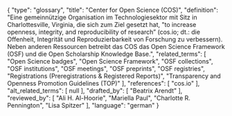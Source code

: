 {
    "type": "glossary",
    "title": "Center for Open Science (COS)",
    "definition": "Eine gemeinnützige Organisation im Technologiesektor mit Sitz in Charlottesville, Virginia, die sich zum Ziel gesetzt hat, \"to increase openness, integrity, and reproducibility of research” (cos.io; dt.: die Offenheit, Integrität und Reproduzierbarkeit von Forschung zu verbessern). Neben anderen Ressourcen betreibt das COS das Open Science Framework (OSF) und die Open Scholarship Knowledge Base.",
    "related_terms": [
        "Open Science badges",
        "Open Science Framework",
        "OSF collections",
        "OSF institutions",
        "OSF meetings",
        "OSF preprints",
        "OSF registries",
        "Registrations (Preregistrations & Registered Reports)",
        "Transparency and Openness Promotion Guidelines (TOP)"
    ],
    "references": [
        "cos.io"
    ],
    "alt_related_terms": [
        null
    ],
    "drafted_by": [
        "Beatrix Arendt"
    ],
    "reviewed_by": [
        "Ali H. Al-Hoorie",
        "Mariella Paul",
        "Charlotte R. Pennington",
        "Lisa Spitzer"
    ],
    "language": "german"
}